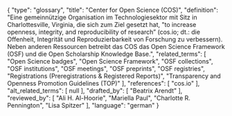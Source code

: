 {
    "type": "glossary",
    "title": "Center for Open Science (COS)",
    "definition": "Eine gemeinnützige Organisation im Technologiesektor mit Sitz in Charlottesville, Virginia, die sich zum Ziel gesetzt hat, \"to increase openness, integrity, and reproducibility of research” (cos.io; dt.: die Offenheit, Integrität und Reproduzierbarkeit von Forschung zu verbessern). Neben anderen Ressourcen betreibt das COS das Open Science Framework (OSF) und die Open Scholarship Knowledge Base.",
    "related_terms": [
        "Open Science badges",
        "Open Science Framework",
        "OSF collections",
        "OSF institutions",
        "OSF meetings",
        "OSF preprints",
        "OSF registries",
        "Registrations (Preregistrations & Registered Reports)",
        "Transparency and Openness Promotion Guidelines (TOP)"
    ],
    "references": [
        "cos.io"
    ],
    "alt_related_terms": [
        null
    ],
    "drafted_by": [
        "Beatrix Arendt"
    ],
    "reviewed_by": [
        "Ali H. Al-Hoorie",
        "Mariella Paul",
        "Charlotte R. Pennington",
        "Lisa Spitzer"
    ],
    "language": "german"
}